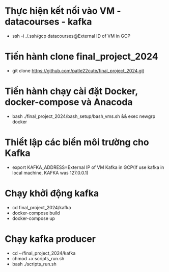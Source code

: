 # Thực hiện kết nối vào VM - datacourses - kafka
- ssh -i ./.ssh/gcp datacourses@External ID of VM in GCP

# Tiến hành clone final_project_2024
- git clone https://github.com/patle22cute/final_project_2024.git

# Tiến hành chạy cài đặt Docker, docker-compose và Anacoda
- bash ./final_project_2024/bash_setup/bash_vms.sh && exec newgrp docker

# Thiết lập các biến môi trường cho Kafka
- export KAFKA_ADDRESS=External IP of VM Kafka in GCP(If use kafka in local machine, KAFKA was 127.0.0.1)

# Chạy khởi động kafka
- cd final_project_2024/kafka
- docker-compose build 
- docker-compose up

# Chạy kafka producer
- cd ~/final_project_2024/kafka
- chmod +x scripts_run.sh
- bash ./scripts_run.sh
